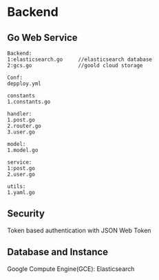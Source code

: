 # Backend

## Go Web Service 

```
Backend:
1:elasticsearch.go     //elasticsearch database
2:gcs.go               //goold cloud storage
```

```
Conf:
depploy.yml
```

```
constants
1.constants.go
```

```
handler:
1.post.go
2.router.go
3.user.go
```

```
model:
1.model.go
```

```
service:
1:post.go
2.user.go
```

```
utils:
1.yaml.go
```



## Security

Token based authentication with JSON Web Token

## Database and Instance

Google Compute Engine(GCE):  Elasticsearch